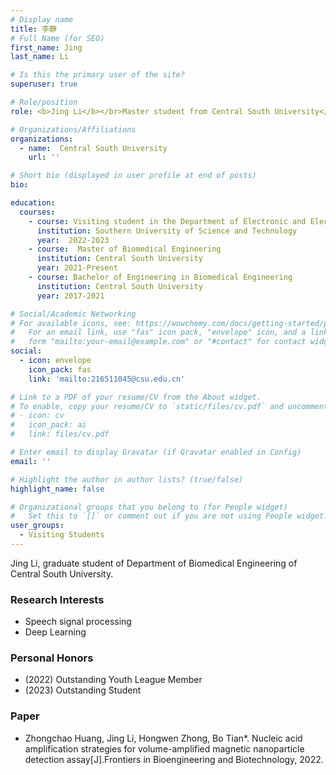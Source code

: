 ```yaml
---
# Display name
title: 李静
# Full Name (for SEO)
first_name: Jing
last_name: Li

# Is this the primary user of the site?
superuser: true

# Role/position
role: <b>Jing Li</b></br>Master student from Central South University</br><t>216511045@csu.edu.cn</t></br>

# Organizations/Affiliations
organizations:
  - name:  Central South University
    url: ''

# Short bio (displayed in user profile at end of posts)
bio:

education:
  courses:
    - course: Visiting student in the Department of Electronic and Electrical Engineering
      institution: Southern University of Science and Technology
      year:  2022-2023
    - course:  Master of Biomedical Engineering
      institution: Central South University
      year: 2021-Present
    - course: Bachelor of Engineering in Biomedical Engineering
      institution: Central South University
      year: 2017-2021

# Social/Academic Networking
# For available icons, see: https://wowchemy.com/docs/getting-started/page-builder/#icons
#   For an email link, use "fas" icon pack, "envelope" icon, and a link in the
#   form "mailto:your-email@example.com" or "#contact" for contact widget.
social:
  - icon: envelope
    icon_pack: fas
    link: 'mailto:216511045@csu.edu.cn'

# Link to a PDF of your resume/CV from the About widget.
# To enable, copy your resume/CV to `static/files/cv.pdf` and uncomment the lines below.
# - icon: cv
#   icon_pack: ai
#   link: files/cv.pdf

# Enter email to display Gravatar (if Gravatar enabled in Config)
email: ''

# Highlight the author in author lists? (true/false)
highlight_name: false

# Organizational groups that you belong to (for People widget)
#   Set this to `[]` or comment out if you are not using People widget.
user_groups:
  - Visiting Students
---
```


Jing Li, graduate student of Department of Biomedical Engineering of Central South University.

### **Research Interests**
* Speech signal processing
* Deep Learning

### **Personal Honors**
* (2022) Outstanding Youth League Member
* (2023) Outstanding Student

### **Paper**
*	Zhongchao Huang, Jing Li, Hongwen Zhong, Bo Tian*. Nucleic acid amplification strategies for volume-amplified magnetic nanoparticle detection assay[J].Frontiers in Bioengineering and Biotechnology, 2022.